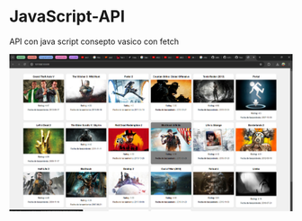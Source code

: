 # JavaScript-API
API con java script consepto vasico con fetch


![Mi Banner](https://github.com/TsantiG/IMG/blob/main/Captura%20de%20pantalla%202024-08-05%20225243.png)
